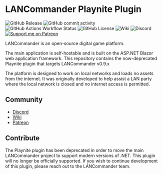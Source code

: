 # LANCommander Playnite Plugin

![GitHub Release](https://img.shields.io/github/v/release/LANCommander/LANCommander.PlaynitePlugin)
![GitHub commit activity](https://img.shields.io/github/commit-activity/m/LANCommander/LANCommander.PlaynitePlugin)
![GitHub Actions Workflow Status](https://img.shields.io/github/actions/workflow/status/LANCommander/LANCommander.PlaynitePlugin/LANCommander.Release.yml?branch=main)
![GitHub License](https://img.shields.io/github/license/LANCommander/LANCommander.PlaynitePlugin)
![Wiki](https://img.shields.io/website?url=https%3A%2F%2Flancommander.app&label=wiki)
![Discord](https://img.shields.io/discord/1134004697712316506)
[![Support me on Patreon](https://img.shields.io/endpoint.svg?url=https%3A%2F%2Fshieldsio-patreon.vercel.app%2Fapi%3Fusername%3DLANCommander%26type%3Dpatrons&style=flat)](https://patreon.com/LANCommander)

LANCommander is an open-source digital game platform.

The main application is self-hostable and is built on the ASP.NET Blazor web application framework. This repository contains the now-deprecated Playnite plugin that targets LANCommander v0.9.x

The platform is designed to work on local networks and loads no assets from the internet. It was originally developed to help assist a LAN party where the local network is closed and no internet access is permitted.

## Community
* [Discord](https://discord.gg/vDEEWVt8EM)
* [Wiki](https://lancommander.app/index.php/Main_Page)
* [Patreon](https://patreon.com/LANCommander)

## Contribute
The Playnite plugin has been deprecated in order to move the main LANCommander project to support modern versions of .NET. This plugin will no longer be officially supported. If you wish to continue development of this plugin, please reach out to the LANCommander team.
